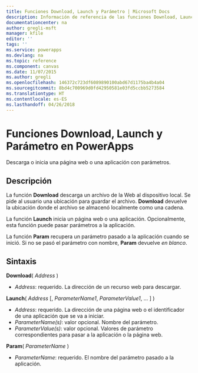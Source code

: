 ```yaml
---
title: Funciones Download, Launch y Parámetro | Microsoft Docs
description: Información de referencia de las funciones Download, Launch y Parámetro de PowerApps, con sintaxis y ejemplos
documentationcenter: na
author: gregli-msft
manager: kfile
editor: ''
tags: ''
ms.service: powerapps
ms.devlang: na
ms.topic: reference
ms.component: canvas
ms.date: 11/07/2015
ms.author: gregli
ms.openlocfilehash: 146372c723df6089890100abd67d1175ba4b4a04
ms.sourcegitcommit: 8bd4c700969d0fd42950581e03fd5ccbb5273584
ms.translationtype: HT
ms.contentlocale: es-ES
ms.lasthandoff: 04/26/2018
---
```

# <a name="download-launch-and-param-functions-in-powerapps"></a>Funciones Download, Launch y Parámetro en PowerApps
Descarga o inicia una página web o una aplicación con parámetros.  

## <a name="description"></a>Descripción
La función **Download** descarga un archivo de la Web al dispositivo local.  Se pide al usuario una ubicación para guardar el archivo.  **Download** devuelve la ubicación donde el archivo se almacenó localmente como una cadena.  

La función **Launch** inicia un página web o una aplicación.  Opcionalmente, esta función puede pasar parámetros a la aplicación.  

La función **Param** recupera un parámetro pasado a la aplicación cuando se inició.  Si no se pasó el parámetro con nombre, **Param** devuelve *en blanco*.

## <a name="syntax"></a>Sintaxis
**Download**( *Address* )

* *Address*: requerido.  La dirección de un recurso web para descargar.

**Launch**( *Address* [, *ParameterName1*, *ParameterValue1*, ... ] )

* *Address*: requerido.  La dirección de una página web o el identificador de una aplicación que se va a iniciar.
* *ParameterName(s)*: valor opcional.  Nombre del parámetro.
* *ParameterValue(s)*: valor opcional.  Valores de parámetro correspondientes para pasar a la aplicación o la página web.

**Param**( *ParameterName* )

* *ParameterName*: requerido.  El nombre del parámetro pasado a la aplicación.

